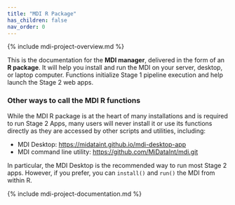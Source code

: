 ```yaml
---
title: "MDI R Package"
has_children: false
nav_order: 0
---
```


{% include mdi-project-overview.md %} 

This is the documentation for the **MDI manager**,
delivered in the form of an **R package**.
It will help you install and run the MDI on your server,
desktop, or laptop computer. Functions initialize Stage 1 pipeline
execution and help launch the Stage 2 web apps.

### Other ways to call the MDI R functions

While the MDI R package is at the heart of many installations
and is required to run Stage 2 Apps, many users will never install it or
use its functions directly as they are accessed 
by other scripts and utilities, including:

- MDI Desktop: <https://midataint.github.io/mdi-desktop-app>
- MDI command line utility: <https://github.com/MiDataInt/mdi.git>

In particular, the MDI Desktop is the recommended way to run
most Stage 2 apps. However, if you prefer, you can `install()` 
and `run()` the MDI from within R.

{% include mdi-project-documentation.md %}
